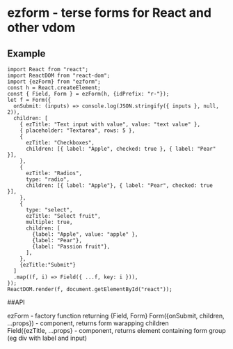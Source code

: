 # ezform - terse forms for React and other vdom

## Example

```
import React from "react";
import ReactDOM from "react-dom";
import {ezForm} from "ezform";
const h = React.createElement;
const { Field, Form } = ezForm(h, {idPrefix: "r-"});
let f = Form({
  onSubmit: (inputs) => console.log(JSON.stringify({ inputs }, null, 2)),
  children: [
    { ezTitle: "Text input with value", value: "text value" },
    { placeholder: "Textarea", rows: 5 },
    {
      ezTitle: "Checkboxes",
      children: [{ label: "Apple", checked: true }, { label: "Pear" }],
    },
    {
      ezTitle: "Radios",
      type: "radio",
      children: [{ label: "Apple"}, { label: "Pear", checked: true  }],
    },
    {
      type: "select",
      ezTitle: "Select fruit",
      multiple: true,
      children: [
        {label: "Apple", value: "apple" },
        {label: "Pear"},
        {label: "Passion fruit"},
      ],
    },
    {ezTitle:"Submit"}
  ]
  .map((f, i) => Field({ ...f, key: i })),
});
ReactDOM.render(f, document.getElementById("react"));
```

##API

ezForm - factory function returning {Field, Form}
Form({onSubmit, children, ...props}) - component, returns form warapping children  
Field({ezTitle, ...props} - component, returns element containing form group (eg div with label and input)
